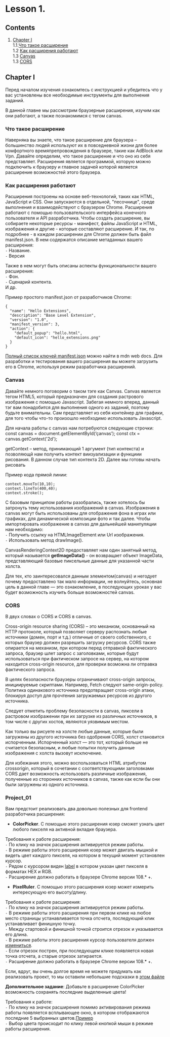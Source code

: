 # Lesson 1.

## Contents

1. [Chapter I](#chapter-i) \
   1.1.[Что такое расширение](#что-такое-расширение) \
   1.2 [Как расширения работают](#как-расширения-работают) \
   1.3 [Canvas](#canvas) \
   1.3 [СORS](#cors)

## Chapter I

Перед началом изучения ознакомтесь с инструкцией и убедитесь что у вас установлены все необходимые инструменты для выполнения заданий.

В данной главне мы рассмотрим браузерные расширения, изучим как они работают, а также познакомимся с тегом canvas.

### Что такое расширение

Наверняка вы знаете, что такое расширение для браузера – большинство людей используют их в повседневной жизни для более комфортного времяпрепровождения в браузере, такие как AdBlock или Vpn. Давайте определим, что такое расширение и что оно из себя представляет. Расширения является программой, которую можно подключить к браузеру и главное задачей которой является расширение возможностей этого браузера.

### Как расширения работают

Расширения построены на основе веб-технологий, таких как HTML, JavaScript и CSS. Они запускаются в отдельной, "песочнице", среде выполнения и взаимодействуют с браузером Chrome.
Расширения работают с помощью пользовательского интерфейса конечного пользователя и API разработчика.
Чтобы создать расширение, вы собираете некоторые ресурсы - манифест, файлы JavaScript и HTML, изображения и другие - которые составляют расширение.
И так, по подробнее - в каждом расширении для Chrome должен быть файл manifest.json. В нем содержатся описание метаданных вашего расширения: \
`-` Название. \
`-` Версия

Также в нем могут быть описаны аспекты функциональности вашего расширения: \
`-` Фон. \
`-` Сценарий контента. \
И др.

Пример простого manifest.json от разработчиков Chrome:

```
{
  "name": "Hello Extensions",
  "description": "Base Level Extension",
  "version": "1.0",
  "manifest_version": 3,
  "action": {
    "default_popup": "hello.html",
    "default_icon": "hello_extensions.png"
  }
}
```

[Полный список ключей manifest.json](https://developer.mozilla.org/en-US/docs/Web/Manifest) можно найти в mdn web docs.
Для разработки и тестирования вашего расширения вы можете загрузить его в Chrome, используя режим разработчика расширений.

### Canvas

Давайте немного поговорим о таком тэге как Canvas. Canvas является тегом HTML5, который предназначен для создания растрового изображения с помощью Javascript. Забегая немного вперед, данный тэг вам понадобится для выполнения одного из заданий, поэтому будьте внимательны.
Сам <canvas> представляет из себя контейнер для графики, для того чтобы что-то произошло необходимо использовать Javascript.

Для начала работы с canvas нам потребуются следующие строчки:
const canvas = document.getElementById(‘çanvas’);
const ctx = canvas.getContext('2d');

getContext – метод, принимающий 1 аргумент (тип контекста) и позволяющй нам получить контект виизуализации и функциии рисования. В данном случае тип контекта 2D. Далее мы готовы начать рисовать

Пример кода прямой линии:

```
context.moveTo(10,10);
context.lineTo(400,40);
context.stroke();
```

С базовым принципом работы разобрались, также хотелось бы затронуть тему использования изображений в canvas.
Изображения в canvas могут быть использованы для отображения фона в играх или графиках, для динамической композиции фото и так далее.
Чтобы импортировать изображение в canvas для дальнейшей манипуляции нам необходимо: \
`-` Получить ссылку на HTMLImageElement или Url изображения. \
`-` Использовать метод drawImage().

CanvasRenderingContext2D предоставляет нам один занятный метод, который называется **getImageData()** - он возвращает объект ImageData, представляющий базовые пиксельные данные для указанной части холста.

Для тех, кто заинтересовался данным элементом(canvas) и негодует почему предоставлено так мало информации, не волнуйтесь, основная цель в данной главе — это ознакомление, в последующих уроках у вас будет возможность изучить больше возможностей canvas.

### CORS

В двух словах о CORS и CORS в canvas.

Cross-origin resource sharing (CORS) – это механизм, основанный на HTTP протоколе, который позволяет серверу распознать любые источники (домен, порт и т.д.) отличные от своего собственного, с которых браузер должен разрешить загрузку ресурсов. CORS также опирается на механизм, при котором перед отправкой фактического запроса, браузер шлет запрос с заголовками, которые будут использоваться при фактическом запросе на сервер, на котором находится cross-origin resource, для проверки возможна ли отправка фактического запроса.

В целях безопасности браузеры ограничивают cross-origin запросы, инициируемые скриптами. Например, Fetch следуют same-origin-policy. Политика одинакового источника предотвращает cross-origin атаки, блокируя доступ для прочтения загружаемых ресурсов из другого источника.

Следует отметить проблему безопасности в canvas, пиксели в растровом изображении при их загрузке из различных источников, в том числе с других хостов, являются уязвимым местом.

Как только вы рисуете на холсте любые данные, которые были загружены из другого источника без одобрения CORS, холст становится испорченным. Испорченный холст — это тот, который больше не считается безопасным, и любые попытки получить данные изображения с холста вызовут исключение.

Для избежания этого, можно воспользоваться HTML атрибутом crossorigin, который в сочетании с соответствующими заголовками CORS дает возможность использовать различные изображения, полученные из сторонних источников в canvas, также как если бы они были загружены из одного источника.

### Project_01

Вам предстоит реализовать два довольно полезных для frontend разработчика расширения:
-  **ColorPicker**. С помощью этого расширения юзер cможет узнать цвет любого пикселя на активной вкладке браузера.

Требования к работе расширения: \
`-` По клику на значок расширения активируется режим работы. \
`-` В режиме работы этого расширения юзер может двигать мышкой и видеть цвет каждого пикселя, на котором в текущий момент установлен курсор. \
`-` Рядом с курсором виден [label](./materials/label.png) в котором указан цвет пикселя в форматах HEX и RGB. \
`-` Расширение должно работать в браузере Chrome версии 108.* +.

- **PixelRuler**. С помощью этого расширения юзер может измерить интересующую его высоту/длину.

Требования к работе расширения: \
`-` По клику на значок расширения активируется режим работы. \
`-` В режиме работы этого расширения при первом клике на любое место страницы устанавливается точка отсчета, последующий клик устанавливает финишную точку. \
`-` Между стартовой и финишной точкой строится отрезок и указывается его длина. \
`-` В режиме работы этого расширения курсор пользователя должен [измениться](materials/cursor.png). \
`-` Если отрезок пострен, при последующем клике появляется новая точка отсчета, а старые отрезок затирается. \
`-` Расширение должно работать в браузере Chrome версии 108.* +.

Если, вдруг, вы очень долгое время не можете придумать как реализовать проект, то мы оставили небольшие подсказки в [этом файле](./Spoiler.md)

**Дополнительное задание**:
Добавьте в расширение ColorPicker возможность сохранять последние выделенные цвета!

Требования к работе: \
`-` По клику на значок расширения помимо активирования режима работы появляется всплывающее окно, в котором отображаются последние 5 выбранных цветов.[Пример](materials/color_pallete.png) \
`-` Выбор цвета происходит по клику левой кнопкой мыши в режиме работы расширения.
